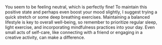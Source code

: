 You seem to be feeling neutral, which is perfectly fine!  To maintain this positive state and perhaps even boost your mood slightly, I suggest trying a quick stretch or some deep breathing exercises.  Maintaining a balanced lifestyle is key to overall well-being, so remember to prioritize regular sleep, light exercise, and incorporating mindfulness practices into your day.  Even small acts of self-care, like connecting with a friend or engaging in a creative activity, can make a difference.